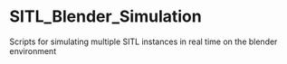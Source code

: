 # SITL_Blender_Simulation

Scripts for simulating multiple SITL instances in real time on the blender environment 
